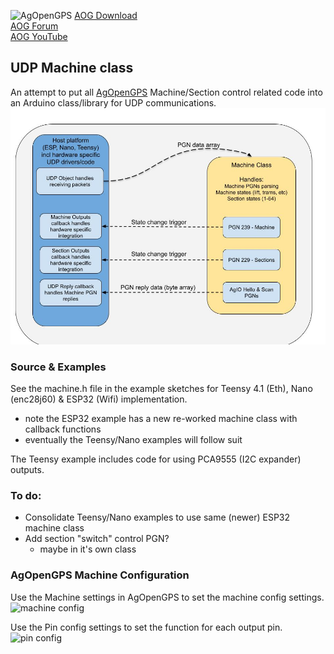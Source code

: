 ![AgOpenGPS](media/agopengps%20name%20logo.png)
[AOG Download](https://github.com/AgOpenGPS-Official/AgOpenGPS/releases)<br>
[AOG Forum](https://discourse.agopengps.com/)<br>
[AOG YouTube](https://youtube.com/@AgOpenGPS)

## UDP Machine class
An attempt to put all [AgOpenGPS](https://github.com/AgOpenGPS-Official/AgOpenGPS) Machine/Section control related code into an Arduino class/library for UDP communications.
![class structure](media/Machine%20Class%20structure.jpg)

### Source & Examples
See the machine.h file in the example sketches for Teensy 4.1 (Eth), Nano (enc28j60) & ESP32 (Wifi) implementation.
- note the ESP32 example has a new re-worked machine class with callback functions
- eventually the Teensy/Nano examples will follow suit

The Teensy example includes code for using PCA9555 (I2C expander) outputs.

### To do:
- Consolidate Teensy/Nano examples to use same (newer) ESP32 machine class
- Add section "switch" control PGN?
  - maybe in it's own class

### AgOpenGPS Machine Configuration
Use the Machine settings in AgOpenGPS to set the machine config settings.
![machine config](media/aog%20machine%20config.jpg)

Use the Pin config settings to set the function for each output pin.
![pin config](media/aog%20pin%20config.jpg)
